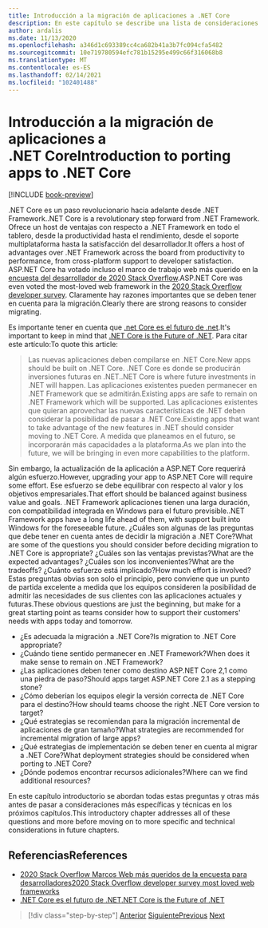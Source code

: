 ```yaml
---
title: Introducción a la migración de aplicaciones a .NET Core
description: En este capítulo se describe una lista de consideraciones para los equipos que consideran la migración de aplicaciones de ASP.NET existentes a .NET Core.
author: ardalis
ms.date: 11/13/2020
ms.openlocfilehash: a346d1c693389cc4ca682b41a3b7fc094cfa5482
ms.sourcegitcommit: 10e719780594efc781b15295e499c66f316068b8
ms.translationtype: MT
ms.contentlocale: es-ES
ms.lasthandoff: 02/14/2021
ms.locfileid: "102401488"
---
```

# <a name="introduction-to-porting-apps-to-net-core"></a><span data-ttu-id="ee0d2-103">Introducción a la migración de aplicaciones a .NET Core</span><span class="sxs-lookup"><span data-stu-id="ee0d2-103">Introduction to porting apps to .NET Core</span></span>

[!INCLUDE [book-preview](../../../includes/book-preview.md)]

<span data-ttu-id="ee0d2-104">.NET Core es un paso revolucionario hacia adelante desde .NET Framework.</span><span class="sxs-lookup"><span data-stu-id="ee0d2-104">.NET Core is a revolutionary step forward from .NET Framework.</span></span> <span data-ttu-id="ee0d2-105">Ofrece un host de ventajas con respecto a .NET Framework en todo el tablero, desde la productividad hasta el rendimiento, desde el soporte multiplataforma hasta la satisfacción del desarrollador.</span><span class="sxs-lookup"><span data-stu-id="ee0d2-105">It offers a host of advantages over .NET Framework across the board from productivity to performance, from cross-platform support to developer satisfaction.</span></span> <span data-ttu-id="ee0d2-106">ASP.NET Core ha votado incluso el marco de trabajo web más querido en la [encuesta del desarrollador de 2020 Stack Overflow](https://insights.stackoverflow.com/survey/2020#technology-most-loved-dreaded-and-wanted-web-frameworks).</span><span class="sxs-lookup"><span data-stu-id="ee0d2-106">ASP.NET Core was even voted the most-loved web framework in the [2020 Stack Overflow developer survey](https://insights.stackoverflow.com/survey/2020#technology-most-loved-dreaded-and-wanted-web-frameworks).</span></span> <span data-ttu-id="ee0d2-107">Claramente hay razones importantes que se deben tener en cuenta para la migración.</span><span class="sxs-lookup"><span data-stu-id="ee0d2-107">Clearly there are strong reasons to consider migrating.</span></span>

<span data-ttu-id="ee0d2-108">Es importante tener en cuenta que [.net Core es el futuro de .net](https://devblogs.microsoft.com/dotnet/net-core-is-the-future-of-net/).</span><span class="sxs-lookup"><span data-stu-id="ee0d2-108">It's important to keep in mind that [.NET Core is the Future of .NET](https://devblogs.microsoft.com/dotnet/net-core-is-the-future-of-net/).</span></span> <span data-ttu-id="ee0d2-109">Para citar este artículo:</span><span class="sxs-lookup"><span data-stu-id="ee0d2-109">To quote this article:</span></span>

> <span data-ttu-id="ee0d2-110">Las nuevas aplicaciones deben compilarse en .NET Core.</span><span class="sxs-lookup"><span data-stu-id="ee0d2-110">New apps should be built on .NET Core.</span></span> <span data-ttu-id="ee0d2-111">.NET Core es donde se producirán inversiones futuras en .NET.</span><span class="sxs-lookup"><span data-stu-id="ee0d2-111">.NET Core is where future investments in .NET will happen.</span></span> <span data-ttu-id="ee0d2-112">Las aplicaciones existentes pueden permanecer en .NET Framework que se admitirán.</span><span class="sxs-lookup"><span data-stu-id="ee0d2-112">Existing apps are safe to remain on .NET Framework which will be supported.</span></span> <span data-ttu-id="ee0d2-113">Las aplicaciones existentes que quieran aprovechar las nuevas características de .NET deben considerar la posibilidad de pasar a .NET Core.</span><span class="sxs-lookup"><span data-stu-id="ee0d2-113">Existing apps that want to take advantage of the new features in .NET should consider moving to .NET Core.</span></span> <span data-ttu-id="ee0d2-114">A medida que planeamos en el futuro, se incorporarán más capacidades a la plataforma.</span><span class="sxs-lookup"><span data-stu-id="ee0d2-114">As we plan into the future, we will be bringing in even more capabilities to the platform.</span></span>

<span data-ttu-id="ee0d2-115">Sin embargo, la actualización de la aplicación a ASP.NET Core requerirá algún esfuerzo.</span><span class="sxs-lookup"><span data-stu-id="ee0d2-115">However, upgrading your app to ASP.NET Core will require some effort.</span></span> <span data-ttu-id="ee0d2-116">Ese esfuerzo se debe equilibrar con respecto al valor y los objetivos empresariales.</span><span class="sxs-lookup"><span data-stu-id="ee0d2-116">That effort should be balanced against business value and goals.</span></span> <span data-ttu-id="ee0d2-117">.NET Framework aplicaciones tienen una larga duración, con compatibilidad integrada en Windows para el futuro previsible.</span><span class="sxs-lookup"><span data-stu-id="ee0d2-117">.NET Framework apps have a long life ahead of them, with support built into Windows for the foreseeable future.</span></span> <span data-ttu-id="ee0d2-118">¿Cuáles son algunas de las preguntas que debe tener en cuenta antes de decidir la migración a .NET Core?</span><span class="sxs-lookup"><span data-stu-id="ee0d2-118">What are some of the questions you should consider before deciding migration to .NET Core is appropriate?</span></span> <span data-ttu-id="ee0d2-119">¿Cuáles son las ventajas previstas?</span><span class="sxs-lookup"><span data-stu-id="ee0d2-119">What are the expected advantages?</span></span> <span data-ttu-id="ee0d2-120">¿Cuáles son los inconvenientes?</span><span class="sxs-lookup"><span data-stu-id="ee0d2-120">What are the tradeoffs?</span></span> <span data-ttu-id="ee0d2-121">¿Cuánto esfuerzo está implicado?</span><span class="sxs-lookup"><span data-stu-id="ee0d2-121">How much effort is involved?</span></span> <span data-ttu-id="ee0d2-122">Estas preguntas obvias son solo el principio, pero conviene que un punto de partida excelente a medida que los equipos consideren la posibilidad de admitir las necesidades de sus clientes con las aplicaciones actuales y futuras.</span><span class="sxs-lookup"><span data-stu-id="ee0d2-122">These obvious questions are just the beginning, but make for a great starting point as teams consider how to support their customers' needs with apps today and tomorrow.</span></span>

- <span data-ttu-id="ee0d2-123">¿Es adecuada la migración a .NET Core?</span><span class="sxs-lookup"><span data-stu-id="ee0d2-123">Is migration to .NET Core appropriate?</span></span>
- <span data-ttu-id="ee0d2-124">¿Cuándo tiene sentido permanecer en .NET Framework?</span><span class="sxs-lookup"><span data-stu-id="ee0d2-124">When does it make sense to remain on .NET Framework?</span></span>
- <span data-ttu-id="ee0d2-125">¿Las aplicaciones deben tener como destino ASP.NET Core 2,1 como una piedra de paso?</span><span class="sxs-lookup"><span data-stu-id="ee0d2-125">Should apps target ASP.NET Core 2.1 as a stepping stone?</span></span>
- <span data-ttu-id="ee0d2-126">¿Cómo deberían los equipos elegir la versión correcta de .NET Core para el destino?</span><span class="sxs-lookup"><span data-stu-id="ee0d2-126">How should teams choose the right .NET Core version to target?</span></span>
- <span data-ttu-id="ee0d2-127">¿Qué estrategias se recomiendan para la migración incremental de aplicaciones de gran tamaño?</span><span class="sxs-lookup"><span data-stu-id="ee0d2-127">What strategies are recommended for incremental migration of large apps?</span></span>
- <span data-ttu-id="ee0d2-128">¿Qué estrategias de implementación se deben tener en cuenta al migrar a .NET Core?</span><span class="sxs-lookup"><span data-stu-id="ee0d2-128">What deployment strategies should be considered when porting to .NET Core?</span></span>
- <span data-ttu-id="ee0d2-129">¿Dónde podemos encontrar recursos adicionales?</span><span class="sxs-lookup"><span data-stu-id="ee0d2-129">Where can we find additional resources?</span></span>

<span data-ttu-id="ee0d2-130">En este capítulo introductorio se abordan todas estas preguntas y otras más antes de pasar a consideraciones más específicas y técnicas en los próximos capítulos.</span><span class="sxs-lookup"><span data-stu-id="ee0d2-130">This introductory chapter addresses all of these questions and more before moving on to more specific and technical considerations in future chapters.</span></span>

## <a name="references"></a><span data-ttu-id="ee0d2-131">Referencias</span><span class="sxs-lookup"><span data-stu-id="ee0d2-131">References</span></span>

- [<span data-ttu-id="ee0d2-132">2020 Stack Overflow Marcos Web más queridos de la encuesta para desarrolladores</span><span class="sxs-lookup"><span data-stu-id="ee0d2-132">2020 Stack Overflow developer survey most loved web frameworks</span></span>](https://insights.stackoverflow.com/survey/2020#technology-most-loved-dreaded-and-wanted-web-frameworks)
- [<span data-ttu-id="ee0d2-133">.NET Core es el futuro de .NET</span><span class="sxs-lookup"><span data-stu-id="ee0d2-133">.NET Core is the Future of .NET</span></span>](https://devblogs.microsoft.com/dotnet/net-core-is-the-future-of-net/)

>[!div class="step-by-step"]
><span data-ttu-id="ee0d2-134">[Anterior](index.md)
>[Siguiente](migration-considerations.md)</span><span class="sxs-lookup"><span data-stu-id="ee0d2-134">[Previous](index.md)
[Next](migration-considerations.md)</span></span>
